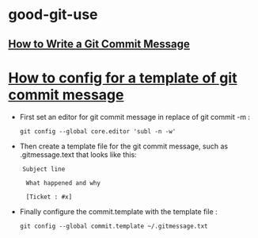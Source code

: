 # good-git-use
## [How to Write a Git Commit Message](http://chris.beams.io/posts/git-commit/)
# [How to config for a template of git commit message](https://git-scm.com/book/en/v2/Customizing-Git-Git-Configuration)
 - First set an editor for git commit message in replace of git commit -m :

 	`git config --global core.editor 'subl -n -w'`

 - Then create a template file for the git commit message, such as .gitmessage.text that looks like this:
```
 	Subject line

 	 What happened and why

 	 [Ticket : #x]
```
 - Finally configure the commit.template with the template file :

 	`git config --global commit.template ~/.gitmessage.txt`
